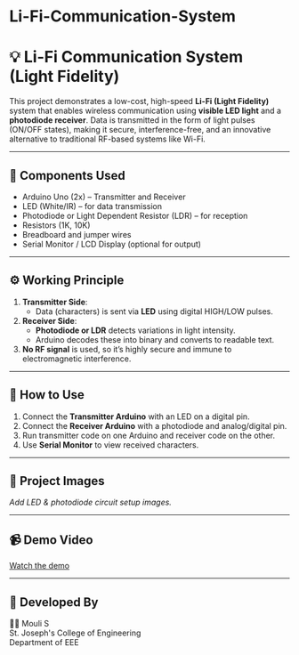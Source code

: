 # Li-Fi-Communication-System
# 💡 Li-Fi Communication System (Light Fidelity)

This project demonstrates a low-cost, high-speed **Li-Fi (Light Fidelity)** system that enables wireless communication using **visible LED light** and a **photodiode receiver**. Data is transmitted in the form of light pulses (ON/OFF states), making it secure, interference-free, and an innovative alternative to traditional RF-based systems like Wi-Fi.

---

## 📌 Components Used

- Arduino Uno (2x) – Transmitter and Receiver
- LED (White/IR) – for data transmission
- Photodiode or Light Dependent Resistor (LDR) – for reception
- Resistors (1K, 10K)
- Breadboard and jumper wires
- Serial Monitor / LCD Display (optional for output)

---

## ⚙️ Working Principle

1. **Transmitter Side**:
   - Data (characters) is sent via **LED** using digital HIGH/LOW pulses.
2. **Receiver Side**:
   - **Photodiode or LDR** detects variations in light intensity.
   - Arduino decodes these into binary and converts to readable text.
3. **No RF signal** is used, so it’s highly secure and immune to electromagnetic interference.

---

## 🔧 How to Use

1. Connect the **Transmitter Arduino** with an LED on a digital pin.
2. Connect the **Receiver Arduino** with a photodiode and analog/digital pin.
3. Run transmitter code on one Arduino and receiver code on the other.
4. Use **Serial Monitor** to view received characters.

---

## 📸 Project Images

*Add LED & photodiode circuit setup images.*

---

## 📹 Demo Video

[Watch the demo](https://your-demo-link)

---

## 🧠 Developed By

👨‍💻 Mouli S  
St. Joseph's College of Engineering  
Department of EEE
